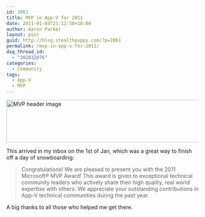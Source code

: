 ```yaml
---
id: 2061
title: MVP in App-V for 2011
date: 2011-01-04T21:12:58+10:00
author: Aaron Parker
layout: post
guid: http://blog.stealthpuppy.com/?p=2061
permalink: /mvp-in-app-v-for-2011/
dsq_thread_id:
  - "202832076"
categories:
  - Community
tags:
  - App-V
  - MVP
---
```

<img class="alignnone" title="MVP header image" src="http://adminframework.mvpaward.com/images/MVPLogo.jpg" alt="MVP header image" width="590" height="111" />

This arrived in my inbox on the 1st of Jan, which was a great way to finish off a day of snowboarding:

> Congratulations! We are pleased to present you with the 2011 Microsoft® MVP Award! This award is given to exceptional technical community leaders who actively share their high quality, real world expertise with others. We appreciate your outstanding contributions in App-V technical communities during the past year.

A big thanks to all those who helped me get there.